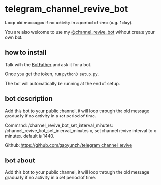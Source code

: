 # telegram_channel_revive_bot

Loop old messages if no activity in a period of time (e.g. 1 day).

You are also welcome to use my [@channel_revive_bot](https://t.me/channel_revive_bot) without create your own bot.

## how to install

Talk with the [BotFather](https://t.me/botfather) and ask it for a bot.

Once you get the token, run `python3 setup.py`.

The bot will automatically be running at the end of setup.

## bot description

Add this bot to your public channel, it will loop through the old message gradually if no activity in a set period of time.

Command:
/channel_revive_bot_set_interval_minutes: /channel_revive_bot_set_interval_minutes x, set channel revive interval to x minutes. default is 1440.

Github: https://github.com/gaoyunzhi/telegram_channel_revive

## bot about 

Add this bot to your public channel, it will loop through the old message gradually if no activity in a set period of time.
